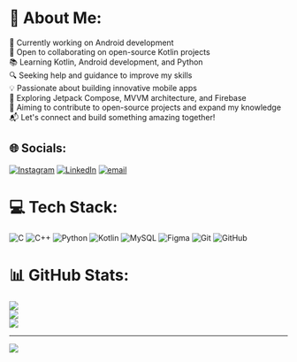# 💫 About Me:
🚀 Currently working on Android development<br>🤝 Open to collaborating on open-source Kotlin projects<br>📚 Learning Kotlin, Android development, and Python<br>🔍 Seeking help and guidance to improve my skills<br>💡 Passionate about building innovative mobile apps<br>🔧 Exploring Jetpack Compose, MVVM architecture, and Firebase<br>🎯 Aiming to contribute to open-source projects and expand my knowledge<br>📬 Let's connect and build something amazing together!


## 🌐 Socials:
[![Instagram](https://img.shields.io/badge/Instagram-%23E4405F.svg?logo=Instagram&logoColor=white)](https://instagram.com/Sumant_Kushwahaa) [![LinkedIn](https://img.shields.io/badge/LinkedIn-%230077B5.svg?logo=linkedin&logoColor=white)](https://linkedin.com/in/sumant-kushwaha) [![email](https://img.shields.io/badge/Email-D14836?logo=gmail&logoColor=white)](mailto:araj482367@gmail.com) 

# 💻 Tech Stack:
![C](https://img.shields.io/badge/c-%2300599C.svg?style=plastic&logo=c&logoColor=white) ![C++](https://img.shields.io/badge/c++-%2300599C.svg?style=plastic&logo=c%2B%2B&logoColor=white) ![Python](https://img.shields.io/badge/python-3670A0?style=plastic&logo=python&logoColor=ffdd54) ![Kotlin](https://img.shields.io/badge/kotlin-%237F52FF.svg?style=plastic&logo=kotlin&logoColor=white) ![MySQL](https://img.shields.io/badge/mysql-4479A1.svg?style=plastic&logo=mysql&logoColor=white) ![Figma](https://img.shields.io/badge/figma-%23F24E1E.svg?style=plastic&logo=figma&logoColor=white) ![Git](https://img.shields.io/badge/git-%23F05033.svg?style=plastic&logo=git&logoColor=white) ![GitHub](https://img.shields.io/badge/github-%23121011.svg?style=plastic&logo=github&logoColor=white)
# 📊 GitHub Stats:
![](https://github-readme-stats.vercel.app/api?username=Sumant-Kushwaha&theme=transparent&hide_border=false&include_all_commits=true&count_private=true)<br/>
![](https://nirzak-streak-stats.vercel.app/?user=Sumant-Kushwaha&theme=transparent&hide_border=false)<br/>
![](https://github-readme-stats.vercel.app/api/top-langs/?username=Sumant-Kushwaha&theme=transparent&hide_border=false&include_all_commits=true&count_private=true&layout=compact)

---
[![](https://visitcount.itsvg.in/api?id=Sumant-Kushwaha&icon=0&color=0)](https://visitcount.itsvg.in)

<!-- Proudly created with GPRM ( https://gprm.itsvg.in ) -->

